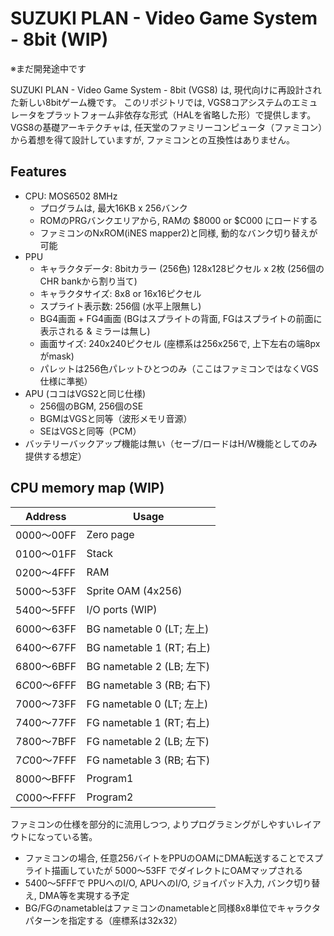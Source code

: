 # SUZUKI PLAN - Video Game System - 8bit (WIP)

※まだ開発途中です

SUZUKI PLAN - Video Game System - 8bit (VGS8) は, 現代向けに再設計された新しい8bitゲーム機です。
このリポジトリでは, VGS8コアシステムのエミュレータをプラットフォーム非依存な形式（HALを省略した形）で提供します。
VGS8の基礎アーキテクチャは, 任天堂のファミリーコンピュータ（ファミコン）から着想を得て設計していますが, ファミコンとの互換性はありません。

## Features

- CPU: MOS6502 8MHz
  - プログラムは, 最大16KB x 256バンク
  - ROMのPRGバンクエリアから, RAMの $8000 or $C000 にロードする
  - ファミコンのNxROM(iNES mapper2)と同様, 動的なバンク切り替えが可能
- PPU
  - キャラクタデータ: 8bitカラー (256色) 128x128ピクセル x 2枚 (256個のCHR bankから割り当て)
  - キャラクタサイズ: 8x8 or 16x16ピクセル
  - スプライト表示数: 256個 (水平上限無し)
  - BG4画面 + FG4画面 (BGはスプライトの背面, FGはスプライトの前面に表示される & ミラーは無し)
  - 画面サイズ: 240x240ピクセル (座標系は256x256で, 上下左右の端8pxがmask)
  - パレットは256色パレットひとつのみ（ここはファミコンではなくVGS仕様に準拠）
- APU (ココはVGS2と同じ仕様)
  - 256個のBGM, 256個のSE
  - BGMはVGSと同等（波形メモリ音源）
  - SEはVGSと同等（PCM）
- バッテリーバックアップ機能は無い（セーブ/ロードはH/W機能としてのみ提供する想定）

## CPU memory map (WIP)

|Address|Usage|
|---|---|
|$0000〜$00FF|Zero page|
|$0100〜$01FF|Stack|
|$0200〜$4FFF|RAM|
|$5000〜$53FF|Sprite OAM (4x256)|
|$5400〜$5FFF|I/O ports (WIP)|
|$6000〜$63FF|BG nametable 0 (LT; 左上)|
|$6400〜$67FF|BG nametable 1 (RT; 右上)|
|$6800〜$6BFF|BG nametable 2 (LB; 左下)|
|$6C00〜$6FFF|BG nametable 3 (RB; 右下)|
|$7000〜$73FF|FG nametable 0 (LT; 左上)|
|$7400〜$77FF|FG nametable 1 (RT; 右上)|
|$7800〜$7BFF|FG nametable 2 (LB; 左下)|
|$7C00〜$7FFF|FG nametable 3 (RB; 右下)|
|$8000〜$BFFF|Program1|
|$C000〜$FFFF|Program2|

ファミコンの仕様を部分的に流用しつつ, よりプログラミングがしやすいレイアウトになっている筈。

- ファミコンの場合, 任意256バイトをPPUのOAMにDMA転送することでスプライト描画していたが $5000〜$53FF でダイレクトにOAMマップされる
- $5400〜$5FFFで PPUへのI/O, APUへのI/O, ジョイパッド入力, バンク切り替え, DMA等を実現する予定
- BG/FGのnametableはファミコンのnametableと同様8x8単位でキャラクタパターンを指定する（座標系は32x32）
